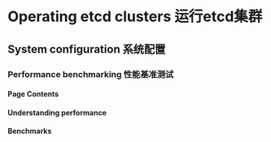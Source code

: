 # Operating etcd clusters 运行etcd集群
## System configuration 系统配置
### Performance benchmarking 性能基准测试
#### Page Contents
#### Understanding performance
#### Benchmarks
